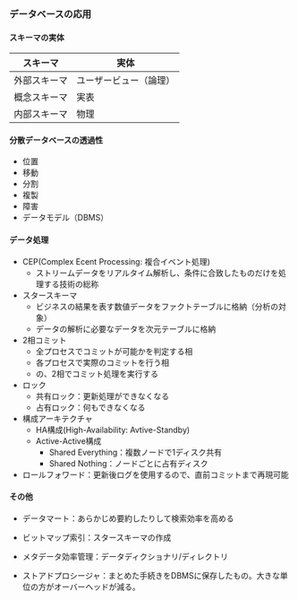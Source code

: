 ### データベースの応用

#### スキーマの実体

| スキーマ | 実体 |
| -- | -- |
| 外部スキーマ | ユーザービュー（論理） |
| 概念スキーマ | 実表 |
| 内部スキーマ | 物理 |

#### 分散データベースの透過性
- 位置
- 移動
- 分割
- 複製
- 障害
- データモデル（DBMS）

#### データ処理
- CEP(Complex Ecent Processing: 複合イベント処理)
  - ストリームデータをリアルタイム解析し、条件に合致したものだけを処理する技術の総称
- スタースキーマ
  - ビジネスの結果を表す数値データをファクトテーブルに格納（分析の対象）
  - データの解析に必要なデータを次元テーブルに格納
- 2相コミット
  - 全プロセスでコミットが可能かを判定する相
  - 各プロセスで実際のコミットを行う相
  - の、2相でコミット処理を実行する
- ロック
  - 共有ロック：更新処理ができなくなる
  - 占有ロック：何もできなくなる
- 構成アーキテクチャ
  - HA構成(High-Availability: Avtive-Standby)
  - Active-Active構成
    - Shared Everything：複数ノードで1ディスク共有
    - Shared Nothing：ノードごとに占有ディスク
- ロールフォワード：更新後ログを使用するので、直前コミットまで再現可能  


#### その他

- データマート：あらかじめ要約したりして検索効率を高める
- ビットマップ索引：スタースキーマの作成
- メタデータ効率管理：データディクショナリ/ディレクトリ

- ストアドプロシージャ：まとめた手続きをDBMSに保存したもの。大きな単位の方がオーバーヘッドが減る。